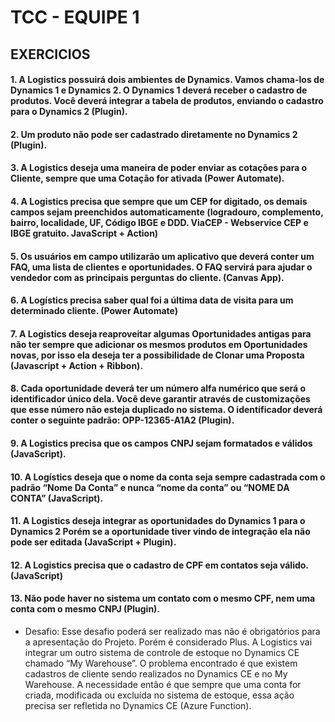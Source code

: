 # TCC - EQUIPE 1

## EXERCICIOS

####  1. A Logistics possuirá dois ambientes de Dynamics. Vamos chama-los de Dynamics 1 e Dynamics 2. O Dynamics 1 deverá receber o cadastro de produtos. Você deverá integrar a tabela de produtos, enviando o cadastro para o Dynamics 2 (Plugin).

#### 2.	Um produto não pode ser cadastrado diretamente no Dynamics 2 (Plugin).

#### 3.	A Logistics deseja uma maneira de poder enviar as cotações para o Cliente, sempre que uma Cotação for ativada (Power Automate).

#### 4.	A Logistics precisa que sempre que um CEP for digitado, os demais campos sejam preenchidos automaticamente (logradouro, complemento, bairro, localidade, UF, Código IBGE e DDD. ViaCEP - Webservice CEP e IBGE gratuito. JavaScript + Action)

#### 5.	Os usuários em campo utilizarão um aplicativo que deverá conter um FAQ, uma lista de clientes e oportunidades. O FAQ servirá para ajudar o vendedor com as principais perguntas do cliente. (Canvas App).

#### 6.	A Logístics precisa saber qual foi a última data de visita para um determinado cliente. (Power Automate)

#### 7.	A Logistics deseja reaproveitar algumas Oportunidades antigas para não ter sempre que adicionar os mesmos produtos em Oportunidades novas, por isso ela deseja ter a possibilidade de Clonar uma Proposta (Javascript + Action + Ribbon).

#### 8.	Cada oportunidade deverá ter um número alfa numérico que será o identificador único dela. Você deve garantir através de customizações que esse número não esteja duplicado no sistema. O identificador deverá conter o seguinte padrão: OPP-12365-A1A2 (Plugin).

#### 9.	A Logistics precisa que os campos CNPJ sejam formatados e válidos (JavaScript).

#### 10.	A Logístics deseja que o nome da conta seja sempre cadastrada com o padrão “Nome Da Conta” e nunca “nome da conta” ou “NOME DA CONTA” (JavaScript).

#### 11.	A Logistics deseja integrar as oportunidades do Dynamics 1 para o Dynamics 2 Porém se a oportunidade tiver vindo de integração ela não pode ser editada (JavaScript + Plugin).

#### 12.	A Logistics precisa que o cadastro de CPF em contatos seja válido.(JavaScript)

#### 13.	Não pode haver no sistema um contato com o mesmo CPF, nem uma conta com o mesmo CNPJ (Plugin).


- Desafio: Esse desafio poderá ser realizado mas não é obrigatórios para a apresentação do Projeto. Porém é considerado Plus. A Logistics vai integrar um outro sistema de controle de estoque no Dynamics CE chamado “My Warehouse”. O problema encontrado é que existem cadastros de cliente sendo realizados no Dynamics CE e no My Warehouse. A necessidade então é que sempre que uma conta for criada, modificada ou excluída no sistema de estoque, essa ação precisa ser refletida no Dynamics CE (Azure Function).